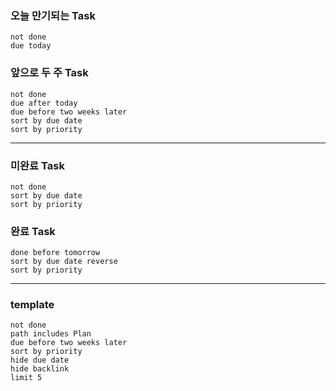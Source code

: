 ### 오늘 만기되는 Task
```tasks
not done
due today
```

### 앞으로 두 주 Task
```tasks
not done
due after today
due before two weeks later
sort by due date
sort by priority 
```

----

### 미완료 Task
```tasks
not done
sort by due date
sort by priority 
```

### 완료 Task
```tasks
done before tomorrow
sort by due date reverse
sort by priority 
```







----

### template
```tasks
not done
path includes Plan
due before two weeks later  
sort by priority  
hide due date  
hide backlink  
limit 5
```